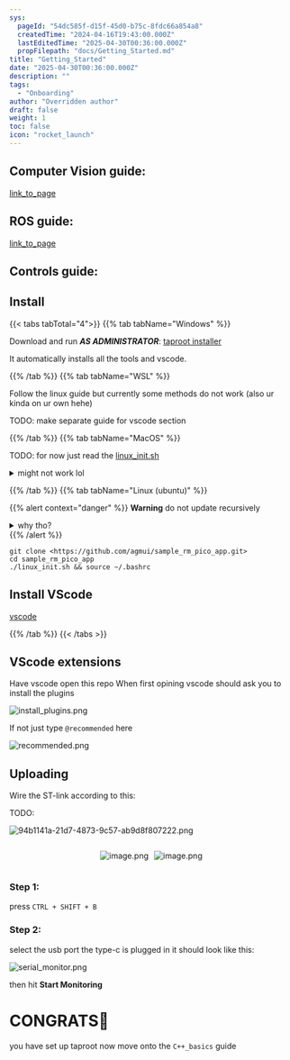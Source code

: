 ```yaml
---
sys:
  pageId: "54dc585f-d15f-45d0-b75c-8fdc66a854a8"
  createdTime: "2024-04-16T19:43:00.000Z"
  lastEditedTime: "2025-04-30T00:36:00.000Z"
  propFilepath: "docs/Getting_Started.md"
title: "Getting_Started"
date: "2025-04-30T00:36:00.000Z"
description: ""
tags:
  - "Onboarding"
author: "Overridden author"
draft: false
weight: 1
toc: false
icon: "rocket_launch"
---
```


## Computer Vision guide:

[link_to_page](86d45bc0-388b-4d26-8848-44f255f73d0e)

## ROS guide:

[link_to_page](3c76c1de-ec8f-46d6-8b0a-294005edc2d5)

## Controls guide:

## Install

{{< tabs tabTotal="4">}}
{{% tab tabName="Windows" %}}

Download and run _**AS ADMINISTRATOR**_: [taproot installer](https://github.com/Thornbots/TeachingFreshies/releases/tag/1.0)

It automatically installs all the tools and vscode.

{{% /tab %}}
{{% tab tabName="WSL" %}}

Follow the linux guide but currently some methods do not work (also ur kinda on ur own hehe)

TODO: make separate guide for vscode section

{{% /tab %}}
{{% tab tabName="MacOS" %}}

TODO: for now just read the [linux_init.sh](https://github.com/agmui/sample_rm_pico_app/blob/main/linux_init.sh)

<details>
<summary>might not work lol</summary>

`brew install libusb pkg-config`

Next install: [vscode](https://code.visualstudio.com/Download)

</details>

{{% /tab %}}
{{% tab tabName="Linux (ubuntu)" %}}

{{% alert context="danger" %}}
**Warning** do not update recursively
<details>
<summary>why tho?</summary>
There are some submodules that may go on for a while (like tinyusb) and I highly
recommend you don't need to get them.
If you want to see what submodules I update just look in `linux_init.sh`
</details>
{{% /alert %}}

```shell
git clone <https://github.com/agmui/sample_rm_pico_app.git>
cd sample_rm_pico_app
./linux_init.sh && source ~/.bashrc
```

## Install VScode

[vscode](https://code.visualstudio.com/Download)

{{% /tab %}}
{{< /tabs >}}

## VScode extensions

Have vscode open this repo
When first opining vscode should ask you to install the plugins

![install_plugins.png](https://prod-files-secure.s3.us-west-2.amazonaws.com/d518164a-d88e-44d1-a4ee-3adb3bd8bce0/89bd30f0-1825-4e77-867b-0a41ce370880/install_plugins.png?X-Amz-Algorithm=AWS4-HMAC-SHA256&X-Amz-Content-Sha256=UNSIGNED-PAYLOAD&X-Amz-Credential=ASIAZI2LB466VCXV2V2E%2F20250705%2Fus-west-2%2Fs3%2Faws4_request&X-Amz-Date=20250705T121406Z&X-Amz-Expires=3600&X-Amz-Security-Token=IQoJb3JpZ2luX2VjEDgaCXVzLXdlc3QtMiJHMEUCIQDcY%2BvPFRGXg0YwYvhmN6LrTsjWWrfTkshmDD6HKwcCNQIgWAqMR5kmaCOh9vskIg3DDvj0Fp55wHiqrww9lFZ11BAq%2FwMIQRAAGgw2Mzc0MjMxODM4MDUiDHohP3kSLkyhZ5nLgircA5Ip6sonMB2ohjMiR8AU12o5Iil%2FB7LSKSGZNB7KX0pUokY4YpGiq2GbZOB2o7KdFOecddukAjKMOgkphpqFW0fBqXsf4oxJ8kIS35muKM8d50k%2F%2BidecmMi3muxnyp5wW9DeFEpJJMVG2ugyb8p7kyzgIcEj7nQrcOxAML13TRUcIXQYwGUafr%2Fws9JMPYOeN9gvNCseocyLCcVYZPXCs9gGs9dWhd%2FieSiCx3jn7FLsvqQ97pdlVQZIuU7aSZrVC%2BI2UjnZVn2ZRNIxwizGmyZ%2BFi%2BFg7FOQHqtU2RWOAMA3rL7BhVEQkekXG6d%2FENnXsoR593Rc7Lb%2FeFI4wlpV00da%2BhGT7L4PDXe%2FzLEZAkeg0M6l8aZrrqoqmx0aDA4N%2F2q1Td9sTj%2FLlejqmRn06IJJ0c6ZWyvDAU3EoLIC1GvWlLYNaTuIYFilomBxclMtFTnoiRvP3Mrj2%2F%2BQEOzKvkruveJrtV9f1BDeD6D5A3QlZgV3wd7js%2FLUm4nv4%2Flpv6VlHNB%2F9RODNdbU%2FJhsWfZZDxugpAa0Fx8ryaWATIaeGMvxSp8%2FYSlz81NtxdTpZ7PyBhfJwxsKxZ%2BSxIoPZwIgUXcVLt9r3x%2BHJRCg79rCA%2FmAZasCaES28EMPito8MGOqUBlfxIu1ZyWJ90ZBRZbUHd%2B1HyxF0TgU3VDdku5KqjXDNT4%2BmKrH%2BO8FX6ZvLOApgzDyDR0oZ0oe4uIYzDX0vzIh7yNTol4oIJfqVKkRvlgnRA5B16ft9rIqY%2Fy15TO9GNstahJ0CszgW4IO%2FQWICAlo87wXi8jyZnv3JatwoeOa0YMHRRtDU0%2BBjIRe0vpAN%2B4QxbgdKG3uKveZitdmaLrvs9Imr%2F&X-Amz-Signature=25a7387e5b8e48be3136ea486fca5ca33e5c7e9fc6501a8d277719a13fb2e28b&X-Amz-SignedHeaders=host&x-amz-checksum-mode=ENABLED&x-id=GetObject)

If not just type `@recommended` here  

![recommended.png](https://prod-files-secure.s3.us-west-2.amazonaws.com/d518164a-d88e-44d1-a4ee-3adb3bd8bce0/61e661e9-5d85-4dfc-be0d-8d2097a5e793/recommended.png?X-Amz-Algorithm=AWS4-HMAC-SHA256&X-Amz-Content-Sha256=UNSIGNED-PAYLOAD&X-Amz-Credential=ASIAZI2LB466VCXV2V2E%2F20250705%2Fus-west-2%2Fs3%2Faws4_request&X-Amz-Date=20250705T121406Z&X-Amz-Expires=3600&X-Amz-Security-Token=IQoJb3JpZ2luX2VjEDgaCXVzLXdlc3QtMiJHMEUCIQDcY%2BvPFRGXg0YwYvhmN6LrTsjWWrfTkshmDD6HKwcCNQIgWAqMR5kmaCOh9vskIg3DDvj0Fp55wHiqrww9lFZ11BAq%2FwMIQRAAGgw2Mzc0MjMxODM4MDUiDHohP3kSLkyhZ5nLgircA5Ip6sonMB2ohjMiR8AU12o5Iil%2FB7LSKSGZNB7KX0pUokY4YpGiq2GbZOB2o7KdFOecddukAjKMOgkphpqFW0fBqXsf4oxJ8kIS35muKM8d50k%2F%2BidecmMi3muxnyp5wW9DeFEpJJMVG2ugyb8p7kyzgIcEj7nQrcOxAML13TRUcIXQYwGUafr%2Fws9JMPYOeN9gvNCseocyLCcVYZPXCs9gGs9dWhd%2FieSiCx3jn7FLsvqQ97pdlVQZIuU7aSZrVC%2BI2UjnZVn2ZRNIxwizGmyZ%2BFi%2BFg7FOQHqtU2RWOAMA3rL7BhVEQkekXG6d%2FENnXsoR593Rc7Lb%2FeFI4wlpV00da%2BhGT7L4PDXe%2FzLEZAkeg0M6l8aZrrqoqmx0aDA4N%2F2q1Td9sTj%2FLlejqmRn06IJJ0c6ZWyvDAU3EoLIC1GvWlLYNaTuIYFilomBxclMtFTnoiRvP3Mrj2%2F%2BQEOzKvkruveJrtV9f1BDeD6D5A3QlZgV3wd7js%2FLUm4nv4%2Flpv6VlHNB%2F9RODNdbU%2FJhsWfZZDxugpAa0Fx8ryaWATIaeGMvxSp8%2FYSlz81NtxdTpZ7PyBhfJwxsKxZ%2BSxIoPZwIgUXcVLt9r3x%2BHJRCg79rCA%2FmAZasCaES28EMPito8MGOqUBlfxIu1ZyWJ90ZBRZbUHd%2B1HyxF0TgU3VDdku5KqjXDNT4%2BmKrH%2BO8FX6ZvLOApgzDyDR0oZ0oe4uIYzDX0vzIh7yNTol4oIJfqVKkRvlgnRA5B16ft9rIqY%2Fy15TO9GNstahJ0CszgW4IO%2FQWICAlo87wXi8jyZnv3JatwoeOa0YMHRRtDU0%2BBjIRe0vpAN%2B4QxbgdKG3uKveZitdmaLrvs9Imr%2F&X-Amz-Signature=4fe68bf9f9f6a80339f9383e9e236490b7c391cd3f62ad407f6d8bf0c11afd63&X-Amz-SignedHeaders=host&x-amz-checksum-mode=ENABLED&x-id=GetObject)

## Uploading

Wire the ST-link according to this:

TODO:

![94b1141a-21d7-4873-9c57-ab9d8f807222.png](https://prod-files-secure.s3.us-west-2.amazonaws.com/d518164a-d88e-44d1-a4ee-3adb3bd8bce0/e5fad17d-ab82-4300-9f4c-505ab4b1202c/94b1141a-21d7-4873-9c57-ab9d8f807222.png?X-Amz-Algorithm=AWS4-HMAC-SHA256&X-Amz-Content-Sha256=UNSIGNED-PAYLOAD&X-Amz-Credential=ASIAZI2LB466VCXV2V2E%2F20250705%2Fus-west-2%2Fs3%2Faws4_request&X-Amz-Date=20250705T121406Z&X-Amz-Expires=3600&X-Amz-Security-Token=IQoJb3JpZ2luX2VjEDgaCXVzLXdlc3QtMiJHMEUCIQDcY%2BvPFRGXg0YwYvhmN6LrTsjWWrfTkshmDD6HKwcCNQIgWAqMR5kmaCOh9vskIg3DDvj0Fp55wHiqrww9lFZ11BAq%2FwMIQRAAGgw2Mzc0MjMxODM4MDUiDHohP3kSLkyhZ5nLgircA5Ip6sonMB2ohjMiR8AU12o5Iil%2FB7LSKSGZNB7KX0pUokY4YpGiq2GbZOB2o7KdFOecddukAjKMOgkphpqFW0fBqXsf4oxJ8kIS35muKM8d50k%2F%2BidecmMi3muxnyp5wW9DeFEpJJMVG2ugyb8p7kyzgIcEj7nQrcOxAML13TRUcIXQYwGUafr%2Fws9JMPYOeN9gvNCseocyLCcVYZPXCs9gGs9dWhd%2FieSiCx3jn7FLsvqQ97pdlVQZIuU7aSZrVC%2BI2UjnZVn2ZRNIxwizGmyZ%2BFi%2BFg7FOQHqtU2RWOAMA3rL7BhVEQkekXG6d%2FENnXsoR593Rc7Lb%2FeFI4wlpV00da%2BhGT7L4PDXe%2FzLEZAkeg0M6l8aZrrqoqmx0aDA4N%2F2q1Td9sTj%2FLlejqmRn06IJJ0c6ZWyvDAU3EoLIC1GvWlLYNaTuIYFilomBxclMtFTnoiRvP3Mrj2%2F%2BQEOzKvkruveJrtV9f1BDeD6D5A3QlZgV3wd7js%2FLUm4nv4%2Flpv6VlHNB%2F9RODNdbU%2FJhsWfZZDxugpAa0Fx8ryaWATIaeGMvxSp8%2FYSlz81NtxdTpZ7PyBhfJwxsKxZ%2BSxIoPZwIgUXcVLt9r3x%2BHJRCg79rCA%2FmAZasCaES28EMPito8MGOqUBlfxIu1ZyWJ90ZBRZbUHd%2B1HyxF0TgU3VDdku5KqjXDNT4%2BmKrH%2BO8FX6ZvLOApgzDyDR0oZ0oe4uIYzDX0vzIh7yNTol4oIJfqVKkRvlgnRA5B16ft9rIqY%2Fy15TO9GNstahJ0CszgW4IO%2FQWICAlo87wXi8jyZnv3JatwoeOa0YMHRRtDU0%2BBjIRe0vpAN%2B4QxbgdKG3uKveZitdmaLrvs9Imr%2F&X-Amz-Signature=0b556dc3ea377e9a8dd98d3d7f4779663cb9c61a494b5f85d2b2e463d5e388a8&X-Amz-SignedHeaders=host&x-amz-checksum-mode=ENABLED&x-id=GetObject)

<div style="display: flex;flex-direction: row; column-gap:10px; max-width: 630px;justify-content: center;">
<div>

![image.png](https://prod-files-secure.s3.us-west-2.amazonaws.com/d518164a-d88e-44d1-a4ee-3adb3bd8bce0/210ecb78-1116-4d7b-b9b7-2292f66fa2c2/image.png?X-Amz-Algorithm=AWS4-HMAC-SHA256&X-Amz-Content-Sha256=UNSIGNED-PAYLOAD&X-Amz-Credential=ASIAZI2LB4662XLDG6NM%2F20250705%2Fus-west-2%2Fs3%2Faws4_request&X-Amz-Date=20250705T121409Z&X-Amz-Expires=3600&X-Amz-Security-Token=IQoJb3JpZ2luX2VjEDgaCXVzLXdlc3QtMiJIMEYCIQCDWtTRqEWVEdWLVoINDgnpk6Y6DSXsa%2F38%2F4tL1SsnHAIhAP4N4tCOhZwQP3SqHcsQ5PBxwIp%2FIOyiTVJgu5E4su7yKv8DCEEQABoMNjM3NDIzMTgzODA1IgyY6JqB3BXCRFhbfUYq3AOLgbXMY4Cw7ISSUUr%2F03slp9CffYHCO9Xfdkt%2F%2FseEloS39o7S1DG%2FBnRmAoBQCY6sCRKlnGiBPwaTUP3UnUP6grPZGISxFj8b5BIIpBUG5FMAdBngmFMXD%2FMgZHGVIbp3wjxH1wG8kJVBNBnG3jJb50bVVZTq7%2F2NNaghK1FSf0RawU%2By05uNB4MSG0p%2F2%2FBEKZDVryju1AqV18%2Fb0o1JY3nZSWuDRKoJwMpifrMy8SdctEK7bxXbEcYFu6yQLtERRf4f5Mp%2BUye8vhjDhqBmWWwo%2FAKmM%2FUcSY17%2BUkagykth0AgLeTVc4kNQq6JXK0qKvoitgTlEQf1rkdOoF43GVa4qP4pTeYsDW9VXuzTUqV6%2BL7CwdlQ4BJc58Z1hdRI%2F%2FM1ExvvN%2BeEKEND%2F6C1RXXpfzHqRKbNZdR73xIaYLgktVllCenv6DCYWjIUnLeGyzPWP8eRAXEGDRrvsn5%2FUveBKHKSr9WEnm4xnTyzDjvjgmGyO1H4M0sfk%2Fa7s%2FPwGc3rQNk7lwFB1CQVpVg3SiYKXmV8r9fACIWDzXryCJ8R3ekf9W0yvK9wMSqESrQC9xDhyYE5mIP5O4w2%2FGqdGl7cUyWDLptDGPpDJj20BEzMb%2FVd0cLX023SkzDJrKPDBjqkAS1cZWAMFC3EvrtJZsTMrEuWodE29oD3MVihdbv9zIgZtV80Lx8oyWq%2BMWHDKFnFOZ9x%2Bk%2F2NFGrgKjcM3I4VTgVaLZ4s9kb0s9ZzADCpYy3JyG5sg6YhwppOLkuGaKDc4uNydXuHlhRej3%2BrudwlnrsCOYam0ovoPb2Hmiaarl2zxIfmRI6RmwNg1ZpOh6Vwa7HR7QNnA2myUbSEFSe41YaU7QL&X-Amz-Signature=e31c114266b4f19dd9c6463ecd9830c91c229807bc2772ba52148746ad21b33f&X-Amz-SignedHeaders=host&x-amz-checksum-mode=ENABLED&x-id=GetObject)

</div>
<div>

![image.png](https://prod-files-secure.s3.us-west-2.amazonaws.com/d518164a-d88e-44d1-a4ee-3adb3bd8bce0/33a0fd0f-8ca6-4a86-8e09-26e95ded1fff/image.png?X-Amz-Algorithm=AWS4-HMAC-SHA256&X-Amz-Content-Sha256=UNSIGNED-PAYLOAD&X-Amz-Credential=ASIAZI2LB466XNY35NFS%2F20250705%2Fus-west-2%2Fs3%2Faws4_request&X-Amz-Date=20250705T121410Z&X-Amz-Expires=3600&X-Amz-Security-Token=IQoJb3JpZ2luX2VjEDgaCXVzLXdlc3QtMiJHMEUCIAxD1Mqzm%2B9aa79ZLHFXfCh2J4y7YsVgGJNxoWwp2sulAiEAoGViG4sKfS57BQsgiWc5eoKDBB4kU7Vnxiuh3TCsq80q%2FwMIQBAAGgw2Mzc0MjMxODM4MDUiDFgjnIEjCyJywC%2BYdSrcAx6x9uKOIjX34V6C%2BZg8nx0P4TUlLJhTtz%2FZ0Z5ZcP7ZysuEm6ASMQW2%2BzQT2kWz4%2BPfQg3hGNJu8uo3eih0RmAsZmLBPzf62ghNbpAwh9q5imoITEulWX%2BvkfNMraiXbkVX7ZUgJZNpGx0JfPR6pYe%2FQ704AfsaQnIQObxe%2BDfGh30KEMXkG8E89xtB01agk0neoOn06%2F3JY056MlqCqurMSj0kUfVfV5cv8ob3KZS%2F1aIHDyqE3BQuJk91r8ss9mV22JVh%2BBtZVVUM%2FxqqpTRIVepeAph99X5aUhp5yDGj4Q3gluRFtModfgtz%2B2ve5Ito6H5yLqmaybTmTmyuhDCoP%2FYwT9208YQ%2FseQLqzde0Tkl%2FQ5rIswBEq7gVsbdyhQjJaW81KcuYANN956zxXXdGHFT%2Fbv5USmCcjtFYJJ%2FA7Ap6TyYbFFWPgYUDXJYmb8aOwNm2QU70FX7%2F437l8r3sucZVWetA0giEsTjNPVZc7rLMR4e%2FOaTfOa9aC%2FBbN0qnlb7LwWvFEyafLi4a0K9fGWUE%2F%2BDI5EDGLfre%2FsjDKoaqIFygh0lUnD7EOuH%2FEZHeLvvLjsUKGY%2F7%2FGWOF%2Bz72VTzqEdbuf9AvmG8wl0ELX6%2BaU30Jzwi6OPML%2Bno8MGOqUBI6rgzLKbZ%2Bhu5Y%2BAde2nxN2o7EEKv6f6vo1w0WaG8QstQYxLXuPLgZsCo%2FseXGFu9Ch%2FG4bIC7k0uDGlVZ%2BOmVpRuBWuQo9K9AFy%2FyIf7dZRwpY7wLsSN1VdQAg%2FYx%2F3Lu9P5dgwctz4zydmiKHK4JrYVKj40zbJDv6rzE96PijbAycOEC4qgJgfyOvJ1NMggmShC1ru94CPSTgzfqkgZyFd%2FD35&X-Amz-Signature=b61d57fe98649a313e6656d677147e1308e077bbaae306c3d788f2cdf8d89580&X-Amz-SignedHeaders=host&x-amz-checksum-mode=ENABLED&x-id=GetObject)

</div>
</div>

### Step 1:

press `CTRL + SHIFT + B`

### Step 2:

select the usb port the type-c is plugged in it should look like this:

![serial_monitor.png](https://prod-files-secure.s3.us-west-2.amazonaws.com/d518164a-d88e-44d1-a4ee-3adb3bd8bce0/f03f4774-05d4-4393-b6a0-d5efb6d315ab/serial_monitor.png?X-Amz-Algorithm=AWS4-HMAC-SHA256&X-Amz-Content-Sha256=UNSIGNED-PAYLOAD&X-Amz-Credential=ASIAZI2LB466VCXV2V2E%2F20250705%2Fus-west-2%2Fs3%2Faws4_request&X-Amz-Date=20250705T121406Z&X-Amz-Expires=3600&X-Amz-Security-Token=IQoJb3JpZ2luX2VjEDgaCXVzLXdlc3QtMiJHMEUCIQDcY%2BvPFRGXg0YwYvhmN6LrTsjWWrfTkshmDD6HKwcCNQIgWAqMR5kmaCOh9vskIg3DDvj0Fp55wHiqrww9lFZ11BAq%2FwMIQRAAGgw2Mzc0MjMxODM4MDUiDHohP3kSLkyhZ5nLgircA5Ip6sonMB2ohjMiR8AU12o5Iil%2FB7LSKSGZNB7KX0pUokY4YpGiq2GbZOB2o7KdFOecddukAjKMOgkphpqFW0fBqXsf4oxJ8kIS35muKM8d50k%2F%2BidecmMi3muxnyp5wW9DeFEpJJMVG2ugyb8p7kyzgIcEj7nQrcOxAML13TRUcIXQYwGUafr%2Fws9JMPYOeN9gvNCseocyLCcVYZPXCs9gGs9dWhd%2FieSiCx3jn7FLsvqQ97pdlVQZIuU7aSZrVC%2BI2UjnZVn2ZRNIxwizGmyZ%2BFi%2BFg7FOQHqtU2RWOAMA3rL7BhVEQkekXG6d%2FENnXsoR593Rc7Lb%2FeFI4wlpV00da%2BhGT7L4PDXe%2FzLEZAkeg0M6l8aZrrqoqmx0aDA4N%2F2q1Td9sTj%2FLlejqmRn06IJJ0c6ZWyvDAU3EoLIC1GvWlLYNaTuIYFilomBxclMtFTnoiRvP3Mrj2%2F%2BQEOzKvkruveJrtV9f1BDeD6D5A3QlZgV3wd7js%2FLUm4nv4%2Flpv6VlHNB%2F9RODNdbU%2FJhsWfZZDxugpAa0Fx8ryaWATIaeGMvxSp8%2FYSlz81NtxdTpZ7PyBhfJwxsKxZ%2BSxIoPZwIgUXcVLt9r3x%2BHJRCg79rCA%2FmAZasCaES28EMPito8MGOqUBlfxIu1ZyWJ90ZBRZbUHd%2B1HyxF0TgU3VDdku5KqjXDNT4%2BmKrH%2BO8FX6ZvLOApgzDyDR0oZ0oe4uIYzDX0vzIh7yNTol4oIJfqVKkRvlgnRA5B16ft9rIqY%2Fy15TO9GNstahJ0CszgW4IO%2FQWICAlo87wXi8jyZnv3JatwoeOa0YMHRRtDU0%2BBjIRe0vpAN%2B4QxbgdKG3uKveZitdmaLrvs9Imr%2F&X-Amz-Signature=606f49b27123809da614239596e363097a33f8c9a15b9d3d6c0727543aebfe53&X-Amz-SignedHeaders=host&x-amz-checksum-mode=ENABLED&x-id=GetObject)

then hit **Start Monitoring**

# CONGRATS🎉

you have set up taproot now move onto the `C++_basics` guide

